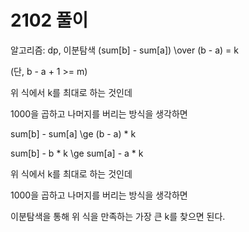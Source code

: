 # 2102 풀이

알고리즘: dp, 이분탐색
(sum[b] - sum[a]) \over (b - a) = k

(단, b - a + 1 >= m)

위 식에서 k를 최대로 하는 것인데

1000을 곱하고 나머지를 버리는 방식을 생각하면

sum[b] - sum[a] \ge (b - a) * k

sum[b] -  b * k \ge sum[a] - a * k

위 식에서 k를 최대로 하는 것인데

1000을 곱하고 나머지를 버리는 방식을 생각하면




이분탐색을 통해 위 식을 만족하는 가장 큰 k를 찾으면 된다.
